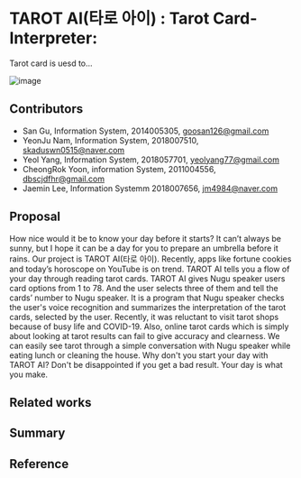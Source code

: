 # TAROT AI(타로 아이) : Tarot Card-Interpreter: 
Tarot card is uesd to...

![image](https://github.com/Ediwna/Tarot-Card-Interpreter/blob/main/tarotcard1.jpg)

## Contributors
- San Gu, Information System, 2014005305, goosan126@gmail.com
- YeonJu Nam, Information System, 2018007510, skaduswn0515@naver.com
- Yeol Yang, Information System, 2018057701, yeolyang77@gmail.com
- CheongRok Yoon, information System, 2011004556, dbscjdfhr@gmail.com
- Jaemin Lee, Information Systemm 2018007656, jm4984@naver.com

## Proposal
How nice would it be to know your day before it starts? It can’t always be sunny, but I hope it can be a day for you to prepare an umbrella before it rains. Our project is TAROT AI(타로 아이). Recently, apps like fortune cookies and today’s horoscope on YouTube is on trend. TAROT AI tells you a flow of your day through reading tarot cards. TAROT AI gives Nugu speaker users card options from 1 to 78. And the user selects three of them and tell the cards’ number to Nugu speaker. It is a program that Nugu speaker checks the user's voice recognition and summarizes the interpretation of the tarot cards, selected by the user. Recently, it was reluctant to visit tarot shops because of busy life and COVID-19. Also, online tarot cards which is simply about looking at tarot results can fail to give accuracy and clearness. We can easily see tarot through a simple conversation with Nugu speaker while eating lunch or cleaning the house. Why don't you start your day with TAROT AI? Don't be disappointed if you get a bad result. Your day is what you make.

## Related works


## Summary


## Reference
